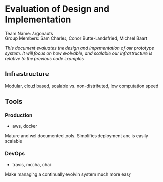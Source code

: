 # Evaluation of Design and Implementation
Team Name: Argonauts   
Group Members: Sam Charles, Conor Butte-Landsfried, Michael Baart  
  
*This document evaluates the design and impementation of our prototype system. It will focus on how evolvable, and scalable our infrastructure is relative to the previous code examples*

## Infrastructure 
Modular, cloud based, scalable vs. non-distributed, low computation speed
## Tools
### Production
 - aws, docker
 
Mature and wel documented tools. Simplifies deployment and is easily scalable
### DevOps
 - travis, mocha, chai
 
Make managing a continually evolvin system much more easy
 
